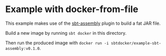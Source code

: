 Example with docker-from-file
=========================

This example makes use of the [sbt-assembly](https://github.com/sbt/sbt-assembly) plugin to build a fat JAR file.

Build a new image by running `sbt docker` in this directory.

Then run the produced image with `docker run -i sbtdocker/example-sbt-assembly:v0.1.0`.

